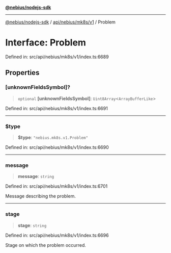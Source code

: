 [**@nebius/nodejs-sdk**](../../../../../README.md)

***

[@nebius/nodejs-sdk](../../../../../README.md) / [api/nebius/mk8s/v1](../README.md) / Problem

# Interface: Problem

Defined in: src/api/nebius/mk8s/v1/index.ts:6689

## Properties

### \[unknownFieldsSymbol\]?

> `optional` **\[unknownFieldsSymbol\]**: `Uint8Array`\<`ArrayBufferLike`\>

Defined in: src/api/nebius/mk8s/v1/index.ts:6691

***

### $type

> **$type**: `"nebius.mk8s.v1.Problem"`

Defined in: src/api/nebius/mk8s/v1/index.ts:6690

***

### message

> **message**: `string`

Defined in: src/api/nebius/mk8s/v1/index.ts:6701

Message describing the problem.

***

### stage

> **stage**: `string`

Defined in: src/api/nebius/mk8s/v1/index.ts:6696

Stage on which the problem occurred.
